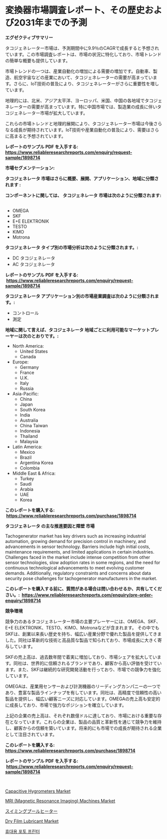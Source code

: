 <p><h1>変換器市場調査レポート、その歴史および2031年までの予測</h1></p><p><strong>エグゼクティブサマリー</strong></p>
<p><p>タコジェネレーター市場は、予測期間中に9.9％のCAGRで成長すると予想されています。この市場調査レポートは、市場の状況に特化しており、市場トレンドの簡単な概要も提供しています。</p><p>市場トレンドの一つは、産業自動化の増加による需要の増加です。自動車、製造、航空宇宙などの産業において、タコジェネレーターの需要が高まっています。さらに、IoT技術の普及により、タコジェネレーターがさらに重要性を増しています。</p><p>地理的には、北米、アジア太平洋、ヨーロッパ、米国、中国の各地域でタコジェネレーターの需要が高まっています。特に中国市場では、製造業の成長に伴いタコジェネレーター市場が拡大しています。</p><p>これらの市場トレンドと地理的展開により、タコジェネレーター市場は今後さらなる成長が期待されています。IoT技術や産業自動化の普及により、需要はさらに高まると予想されています。</p></p>
<p><strong>レポートのサンプル PDF を入手する: <a href="https://www.reliableresearchreports.com/enquiry/request-sample/1898714">https://www.reliableresearchreports.com/enquiry/request-sample/1898714</a></strong></p>
<p><strong>市場セグメンテーション:</strong></p>
<p><strong> タコジェネレータ 市場はさらに概要、展開、アプリケーション、地域に分類されます :</strong></p>
<p><strong>コンポーネントに関しては、 タコジェネレータ 市場は次のように分類されます: &nbsp;</strong></p>
<p><ul><li>OMEGA</li><li>SKF</li><li>E+E ELEKTRONIK</li><li>TESTO</li><li>KIMO</li><li>Motrona</li></ul></p>
<p><strong> タコジェネレータ タイプ別の市場分析は次のように分類されます。:</strong></p>
<p><ul><li>DC タコジェネレータ</li><li>AC タコジェネレータ</li></ul></p>
<p><strong>レポートのサンプル PDF を入手する: &nbsp;<a href="https://www.reliableresearchreports.com/enquiry/request-sample/1898714">https://www.reliableresearchreports.com/enquiry/request-sample/1898714</a></strong></p>
<p><strong> タコジェネレータ アプリケーション別の市場産業調査は次のように分類されます。:</strong></p>
<p><ul><li>コントロール</li><li>測定</li></ul></p>
<p><strong>地域に関して言えば、タコジェネレータ 地域ごとに利用可能なマーケットプレーヤーは次のとおりです。:</strong></p>
<p><ul>
    <li>
        North America:
        <ul>
            <li>United States</li>
            <li>Canada</li>
        </ul>
    </li>
    <li>
        Europe:
        <ul>
            <li>Germany</li>
            <li>France</li>
            <li>U.K.</li>
            <li>Italy</li>
            <li>Russia</li>
        </ul>
    </li>
    <li>
        Asia-Pacific:
        <ul>
            <li>China</li>
            <li>Japan</li>
            <li>South Korea</li>
            <li>India</li>
            <li>Australia</li>
            <li>China Taiwan</li>
            <li>Indonesia</li>
            <li>Thailand</li>
            <li>Malaysia</li>
        </ul>
    </li>
    <li>
        Latin America:
        <ul>
            <li>Mexico</li>
            <li>Brazil</li>
            <li>Argentina Korea</li>
            <li>Colombia</li>
        </ul>
    </li>
    <li>
        Middle East & Africa:
        <ul>
            <li>Turkey</li>
            <li>Saudi</li>
            <li>Arabia</li>
            <li>UAE</li>
            <li>Korea</li>
        </ul>
    </li>
    </ul></p>
<p><strong>このレポートを購入する: &nbsp;<a href="https://www.reliableresearchreports.com/purchase/1898714">https://www.reliableresearchreports.com/purchase/1898714</a></strong></p>
<p><strong>タコジェネレータ の主な推進要因と障壁 市場</strong></p>
<p><p>Tachogenerator market has key drivers such as increasing industrial automation, growing demand for precision control in machinery, and advancements in sensor technology. Barriers include high initial costs, maintenance requirements, and limited applications in certain industries. Challenges faced in the market include intense competition from other sensor technologies, slow adoption rates in some regions, and the need for continuous technological advancements to meet evolving customer demands. Additionally, regulatory constraints and concerns about data security pose challenges for tachogenerator manufacturers in the market.</p></p>
<p><strong>このレポートを購入する前に、質問がある場合は問い合わせるか、共有してください。:&nbsp; <a href="https://www.reliableresearchreports.com/enquiry/pre-order-enquiry/1898714">https://www.reliableresearchreports.com/enquiry/pre-order-enquiry/1898714</a></strong></p>
<p><strong>競争環境</strong></p>
<p><p>競争力のあるタコジェネレーター市場の主要プレーヤーには、OMEGA、SKF、E+E ELEKTRONIK、TESTO、KIMO、Motronaなどが含まれます。 その中でもSKFは、創業以来長い歴史を持ち、幅広い産業分野で優れた製品を提供してきました。同社は革新的な技術と高品質な製品で知られており、市場成長に大きく寄与しています。</p><p>SKFの売上高は、過去数年間で着実に増加しており、市場シェアを拡大しています。同社は、世界的に信頼されるブランドであり、顧客から高い評価を受けています。また、SKFは継続的な研究開発活動を行っており、市場での競争力を強化しています。</p><p>OMEGAは、産業用センサーおよび計測機器のリーディングカンパニーの一つであり、豊富な製品ラインナップを有しています。同社は、高精度で信頼性の高い製品を提供し、幅広い顧客ニーズに対応しています。OMEGAの売上高も安定的に成長しており、市場で強力なポジションを確立しています。</p><p>上記の企業の売上高は、それぞれ数億ドルに達しており、市場における重要な存在となっています。これらの企業は、製品の品質と革新性を通じて競争力を維持し、顧客からの信頼を築いています。将来的にも市場での成長が期待される企業として注目されています。</p></p>
<p><strong>このレポートを購入する: &nbsp; <a href="https://www.reliableresearchreports.com/purchase/1898714">https://www.reliableresearchreports.com/purchase/1898714</a></strong></p>
<p><strong>レポートのサンプル PDF を入手する: &nbsp;<a href="https://www.reliableresearchreports.com/enquiry/request-sample/1898714">https://www.reliableresearchreports.com/enquiry/request-sample/1898714</a></strong><strong></strong></p>
<p>&nbsp;</p>
<p><p><a href="https://issuu.com/reportprime-2/docs/capacitive-hygrometers-market-size-2030.pptx">Capacitive Hygrometers Market</a></p><p><a href="https://issuu.com/reportprime-2/docs/mri-magnetic-resonance-imaging-machines-market-siz">MRI (Magnetic Resonance Imaging) Machines Market</a></p><p><a href="https://github.com/cbigkbh02719/Market-Research-Report-List-1/blob/main/3604258194387.md">スイミングプールヒーター</a></p><p><a href="https://github.com/provorikovar/Market-Research-Report-List-3/blob/main/dry-film-lubricant-market.md">Dry Film Lubricant Market</a></p><p><a href="https://medium.com/@gabrielblanda5656/%ED%9C%B4%EB%8C%80%EC%9A%A9-%EC%82%AC%EC%A7%84-%ED%94%84%EB%A6%B0%ED%84%B0-%EC%8B%9C%EC%9E%A5-%EA%B2%BD%EC%9F%81-%EB%B6%84%EC%84%9D-%EC%8B%9C%EC%9E%A5-%EB%8F%99%ED%96%A5-%EB%B0%8F-2031%EB%85%84%EA%B9%8C%EC%A7%80%EC%9D%98-%EC%98%88%EC%B8%A1-b50fdba3d0ae">휴대용 포토 프린터</a></p></p>